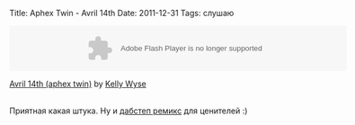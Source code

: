 Title: Aphex Twin - Avril 14th
Date: 2011-12-31
Tags: слушаю

<div class="text"><object height="81" width="600"> <param name="movie" value="https://player.soundcloud.com/player.swf?url=http%3A%2F%2Fapi.soundcloud.com%2Ftracks%2F14750819&amp;show_comments=false&amp;auto_play=false&amp;color=000000"></param> <param name="allowscriptaccess" value="always"></param><param name="wmode" value="opaque"></param> <embed allowscriptaccess="always" height="81" src="https://player.soundcloud.com/player.swf?url=http%3A%2F%2Fapi.soundcloud.com%2Ftracks%2F14750819&amp;show_comments=false&amp;auto_play=false&amp;color=000000" type="application/x-shockwave-flash" width="600"></embed> </object> <p>  <span><a href="http://soundcloud.com/o-_-o-1/avril-14th-aphex-twin">Avril 14th (aphex twin)</a> by <a href="http://soundcloud.com/o-_-o-1">Kelly Wyse</a></span></p><br />
Приятная какая штука. Ну и <a href="http://soundcloud.com/dubstep/avril-14th-by-aphex-twin">дабстеп ремикс</a> для ценителей :)</div>